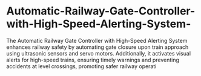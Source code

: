 # Automatic-Railway-Gate-Controller-with-High-Speed-Alerting-System-
The Automatic Railway Gate Controller with High-Speed Alerting System enhances railway safety by automating gate closure upon train approach using ultrasonic sensors and servo motors. Additionally, it activates visual alerts for high-speed trains, ensuring timely warnings and preventing accidents at level crossings, promoting safer railway operati
